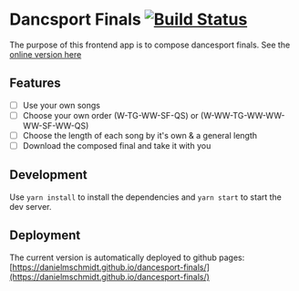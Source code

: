 # Dancsport Finals [![Build Status](https://travis-ci.org/DanielMSchmidt/dancesport-finals.svg?branch=master)](https://travis-ci.org/DanielMSchmidt/dancesport-finals)

The purpose of this frontend app is to compose dancesport finals. See the [online version here](https://danielmschmidt.github.io/dancesport-finals/)

## Features

- [ ] Use your own songs
- [ ] Choose your own order (W-TG-WW-SF-QS) or (W-WW-TG-WW-WW-WW-SF-WW-QS)
- [ ] Choose the length of each song by it's own & a general length
- [ ] Download the composed final and take it with you

## Development

Use `yarn install` to install the dependencies and `yarn start` to start the dev server.

## Deployment

The current version is automatically deployed to github pages: [https://danielmschmidt.github.io/dancesport-finals/](https://danielmschmidt.github.io/dancesport-finals/)
